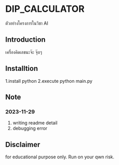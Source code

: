 # DIP_CALCULATOR
ตัวอย่างโครงการในวิชา AI

## Introduction
เครื่องคิดเลขนะจ๊ะ จุ๊บๆ

## Installtion
1.install python
2.execute python main.py

## Note
### 2023-11-29
1. writing readme detail
2. debugging error

## Disclaimer
for educational purpose only. Run on your qwn risk.